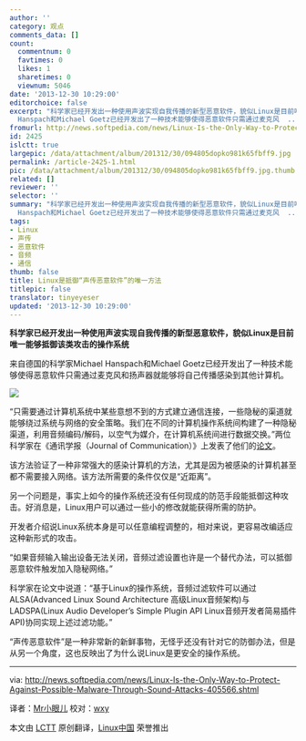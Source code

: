 ```yaml
---
author: ''
category: 观点
comments_data: []
count:
  commentnum: 0
  favtimes: 0
  likes: 1
  sharetimes: 0
  viewnum: 5046
date: '2013-12-30 10:29:00'
editorchoice: false
excerpt: "科学家已经开发出一种使用声波实现自我传播的新型恶意软件，貌似Linux是目前唯一能够抵御该类攻击的操作系统\r\n来自德国的科学家Michael
  Hanspach和Michael Goetz已经开发出了一种技术能够使得恶意软件只需通过麦克风  ..."
fromurl: http://news.softpedia.com/news/Linux-Is-the-Only-Way-to-Protect-Against-Possible-Malware-Through-Sound-Attacks-405566.shtml
id: 2425
islctt: true
largepic: /data/attachment/album/201312/30/094805dopko981k65fbff9.jpg
permalink: /article-2425-1.html
pic: /data/attachment/album/201312/30/094805dopko981k65fbff9.jpg.thumb.jpg
related: []
reviewer: ''
selector: ''
summary: "科学家已经开发出一种使用声波实现自我传播的新型恶意软件，貌似Linux是目前唯一能够抵御该类攻击的操作系统\r\n来自德国的科学家Michael
  Hanspach和Michael Goetz已经开发出了一种技术能够使得恶意软件只需通过麦克风  ..."
tags:
- Linux
- 声传
- 恶意软件
- 音频
- 通信
thumb: false
title: Linux是抵御“声传恶意软件”的唯一方法
titlepic: false
translator: tinyeyeser
updated: '2013-12-30 10:29:00'
---
```


**科学家已经开发出一种使用声波实现自我传播的新型恶意软件，貌似Linux是目前唯一能够抵御该类攻击的操作系统**


来自德国的科学家Michael Hanspach和Michael Goetz已经开发出了一种技术能够使得恶意软件只需通过麦克风和扬声器就能够将自己传播感染到其他计算机。


![](/data/attachment/album/201312/30/094805dopko981k65fbff9.jpg)


“只需要通过计算机系统中某些意想不到的方式建立通信连接，一些隐秘的渠道就能够绕过系统与网络的安全策略。我们在不同的计算机操作系统间构建了一种隐秘渠道，利用音频编码/解码，以空气为媒介，在计算机系统间进行数据交换。”两位科学家在《通讯学报（Journal of Communication）》上发表了他们的[论文](http://www.jocm.us/index.php?m=content&c=index&a=show&catid=124&id=600)。


该方法验证了一种非常强大的感染计算机的方法，尤其是因为被感染的计算机甚至都不需要接入网络。该方法所需要的条件仅仅是“近距离”。


另一个问题是，事实上如今的操作系统还没有任何现成的防范手段能抵御这种攻击。好消息是，Linux用户可以通过一些小的修改就能获得所需的防护。


开发者介绍说Linux系统本身是可以任意编程调整的，相对来说，更容易改编适应这种新形式的攻击。


“如果音频输入输出设备无法关闭，音频过滤设置也许是一个替代办法，可以抵御恶意软件触发加入隐秘网络。”


科学家在论文中说道：“基于Linux的操作系统，音频过滤软件可以通过ALSA(Advanced Linux Sound Architecture 高级Linux音频架构)与LADSPA(Linux Audio Developer’s Simple Plugin API Linux音频开发者简易插件API)协同实现上述过滤功能。”


“声传恶意软件”是一种非常新的新鲜事物，无怪乎还没有针对它的防御办法，但是从另一个角度，这也反映出了为什么说Linux是更安全的操作系统。




---


via: <http://news.softpedia.com/news/Linux-Is-the-Only-Way-to-Protect-Against-Possible-Malware-Through-Sound-Attacks-405566.shtml>


译者：[Mr小眼儿](https://blog.csdn.net/tinyeyeser) 校对：[wxy](https://github.com/wxy)


本文由 [LCTT](https://github.com/LCTT/TranslateProject) 原创翻译，[Linux中国](http://linux.cn/) 荣誉推出